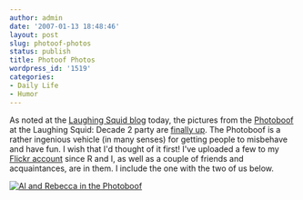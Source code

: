 ```yaml
---
author: admin
date: '2007-01-13 18:48:46'
layout: post
slug: photoof-photos
status: publish
title: Photoof Photos
wordpress_id: '1519'
categories:
- Daily Life
- Humor
---
```


As noted at the [Laughing Squid
blog](http://laughingsquid.com/laughing-squid-decade-2-photoboof-photos/)
today, the pictures from the [Photoboof](http://photoboof.com/) at the
Laughing Squid: Decade 2 party are [finally
up](http://photoboof.com/thephotoboof/squid06/). The Photoboof is a
rather ingenious vehicle (in many senses) for getting people to
misbehave and have fun. I wish that I'd thought of it first! I've
uploaded a few to my [Flickr
account](http://www.flickr.com/photos/albill/) since R and I, as well as
a couple of friends and acquaintances, are in them. I include the one
with the two of us below.

[![Al and Rebecca in the
Photoboof](http://farm1.static.flickr.com/159/356390077_8e08b755b8_o.jpg)](http://www.flickr.com/photos/albill/356390077/ "Photo Sharing")
